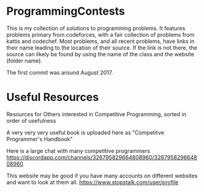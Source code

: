 # ProgrammingContests
This is my collection of solutions to programming problems.
It features problems primary from codeforces, with a fair collection of problems
from kattis and codechef.
Most problems, and all recent problems, have links in their name leading to the
location of their source. If the link is not there, the source can likely be
found by using the name of the class and the website (folder name).

The first commit was around August 2017.
# Useful Resources 
Resources for Others interested in Competitive Programming, sorted in order of usefulness

A very very very useful book is uploaded here as "Competitve Programmer's Handbook"

Here is a large chat with many competitive programmers
https://discordapp.com/channels/326795829664808960/326795829664808960

This website may be good if you have many accounts on different websites and want to look at them all.
https://www.stopstalk.com/user/profile
